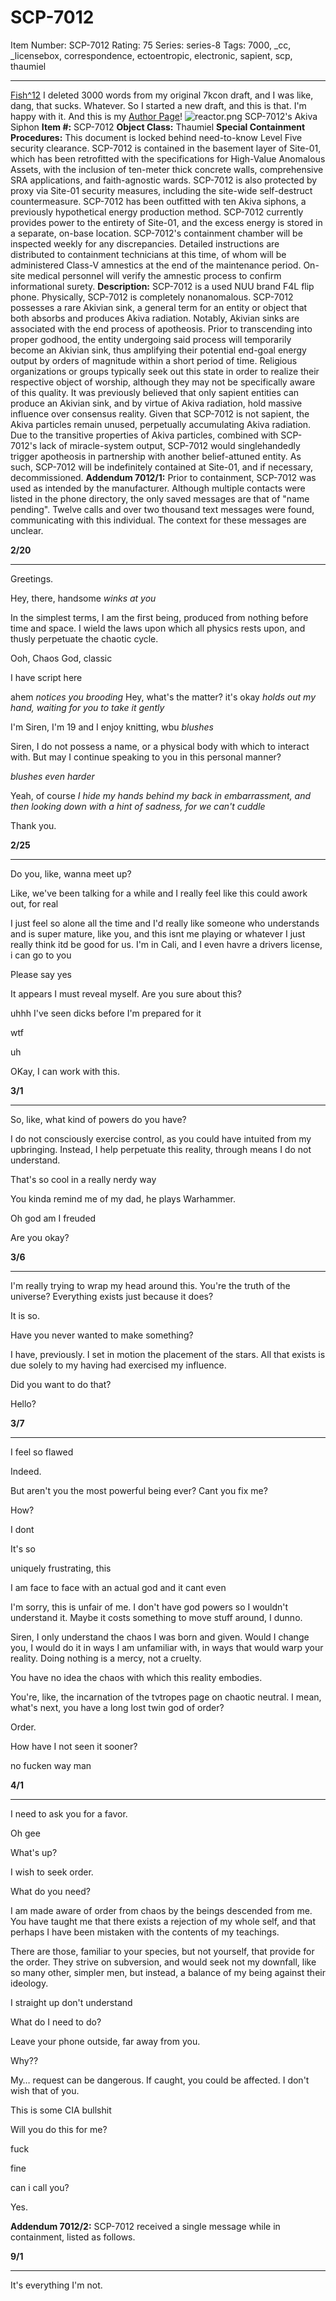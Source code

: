 # SCP-7012
Item Number: SCP-7012
Rating: 75
Series: series-8
Tags: 7000, _cc, _licensebox, correspondence, ectoentropic, electronic, sapient, scp, thaumiel

---

[Fish^12](javascript:;)
I deleted 3000 words from my original 7kcon draft, and I was like, dang, that sucks. Whatever. So I started a new draft, and this is that. I'm happy with it. And this is my [Author Page](https://scp-wiki.wikidot.com/hotfish|)!
![reactor.png](http://scp-wiki.wikidot.com/local--files/scp-7012/reactor.png)
SCP-7012's Akiva Siphon
**Item #:** SCP-7012
**Object Class:** Thaumiel
**Special Containment Procedures:** This document is locked behind need-to-know Level Five security clearance. SCP-7012 is contained in the basement layer of Site-01, which has been retrofitted with the specifications for High-Value Anomalous Assets, with the inclusion of ten-meter thick concrete walls, comprehensive SRA applications, and faith-agnostic wards. SCP-7012 is also protected by proxy via Site-01 security measures, including the site-wide self-destruct countermeasure.
SCP-7012 has been outfitted with ten Akiva siphons, a previously hypothetical energy production method. SCP-7012 currently provides power to the entirety of Site-01, and the excess energy is stored in a separate, on-base location.
SCP-7012's containment chamber will be inspected weekly for any discrepancies. Detailed instructions are distributed to containment technicians at this time, of whom will be administered Class-V amnestics at the end of the maintenance period. On-site medical personnel will verify the amnestic process to confirm informational surety.
**Description:** SCP-7012 is a used NUU brand F4L flip phone. Physically, SCP-7012 is completely nonanomalous.
SCP-7012 possesses a rare Akivian sink, a general term for an entity or object that both absorbs and produces Akiva radiation. Notably, Akivian sinks are associated with the end process of apotheosis. Prior to transcending into proper godhood, the entity undergoing said process will temporarily become an Akivian sink, thus amplifying their potential end-goal energy output by orders of magnitude within a short period of time. Religious organizations or groups typically seek out this state in order to realize their respective object of worship, although they may not be specifically aware of this quality.
It was previously believed that only sapient entities can produce an Akivian sink, and by virtue of Akiva radiation, hold massive influence over consensus reality. Given that SCP-7012 is not sapient, the Akiva particles remain unused, perpetually accumulating Akiva radiation.
Due to the transitive properties of Akiva particles, combined with SCP-7012's lack of miracle-system output, SCP-7012 would singlehandedly trigger apotheosis in partnership with another belief-attuned entity. As such, SCP-7012 will be indefinitely contained at Site-01, and if necessary, decommissioned.
**Addendum 7012/1:** Prior to containment, SCP-7012 was used as intended by the manufacturer. Although multiple contacts were listed in the phone directory, the only saved messages are that of "name pending". Twelve calls and over two thousand text messages were found, communicating with this individual. The context for these messages are unclear.  
  
  

**2/20**
* * *
Greetings.  
  
Hey, there, handsome *winks at you*  
  
In the simplest terms, I am the first being, produced from nothing before time and space. I wield the laws upon which all physics rests upon, and thusly perpetuate the chaotic cycle.  
  
  
  
  
Ooh, Chaos God, classic  
  
I have script here  
  
ahem *notices you brooding* Hey, what's the matter? it's okay *holds out my hand, waiting for you to take it gently*  
  
  
  
I'm Siren, I'm 19 and I enjoy knitting, wbu *blushes*  
  
  
Siren, I do not possess a name, or a physical body with which to interact with. But may I continue speaking to you in this personal manner?  
  
  
  
  
*blushes even harder*  
  
Yeah, of course *I hide my hands behind my back in embarrassment, and then looking down with a hint of sadness, for we can't cuddle*  
  
  
  
  
Thank you.  

  
  

**2/25**
* * *
Do you, like, wanna meet up?  
  
Like, we've been talking for a while and I really feel like this could awork out, for real  
  
  
I just feel so alone all the time and I'd really like someone who understands and is super mature, like you, and this isnt me playing or whatever I just really think itd be good for us. I'm in Cali, and I even havre a drivers license, i can go to you  
  
  
  
  
  
  
Please say yes  
  
  
It appears I must reveal myself. Are you sure about this?  
  
  
uhhh I've seen dicks before I'm prepared for it  
  
  
wtf  
  
uh  
  
OKay, I can work with this.  

  
  

**3/1**
* * *
So, like, what kind of powers do you have?  
  
I do not consciously exercise control, as you could have intuited from my upbringing. Instead, I help perpetuate this reality, through means I do not understand.  
  
  
  
  
That's so cool in a really nerdy way  
  
You kinda remind me of my dad, he plays Warhammer.  
  
  
Oh god am I freuded  
  
Are you okay?  

  
  

**3/6**
* * *
I'm really trying to wrap my head around this. You're the truth of the universe? Everything exists just because it does?  
  
  
  
It is so.  
  
Have you never wanted to make something?  
  
I have, previously. I set in motion the placement of the stars. All that exists is due solely to my having had exercised my influence.  
  
  
  
  
Did you want to do that?  
  
Hello?  

  
  

**3/7**
* * *
I feel so flawed  
  
Indeed.  
  
But aren't you the most powerful being ever? Cant you fix me?  
  
  
How?  
  
I dont  
  
It's so  
  
uniquely frustrating, this  
  
I am face to face with an actual god and it cant even  
  
  
I'm sorry, this is unfair of me. I don't have god powers so I wouldn't understand it. Maybe it costs something to move stuff around, I dunno.  
  
  
  
  
Siren, I only understand the chaos I was born and given. Would I change you, I would do it in ways I am unfamiliar with, in ways that would warp your reality. Doing nothing is a mercy, not a cruelty.  
  
  
  
  
  
You have no idea the chaos with which this reality embodies.  
  
  
You're, like, the incarnation of the tvtropes page on chaotic neutral. I mean, what's next, you have a long lost twin god of order?  
  
  
  
Order.  
  
How have I not seen it sooner?  
  
no fucken way man  

  
  

**4/1**
* * *
I need to ask you for a favor.  
  
Oh gee  
  
What's up?  
  
I wish to seek order.  
  
What do you need?  
  
I am made aware of order from chaos by the beings descended from me. You have taught me that there exists a rejection of my whole self, and that perhaps I have been mistaken with the contents of my teachings.  
  
  
  
  
  
There are those, familiar to your species, but not yourself, that provide for the order. They strive on subversion, and would seek not my downfall, like so many other, simpler men, but instead, a balance of my being against their ideology.  
  
  
  
  
  
  
I straight up don't understand  
  
What do I need to do?  
  
Leave your phone outside, far away from you.  
  
Why??  
  
My… request can be dangerous. If caught, you could be affected. I don't wish that of you.  
  
  
This is some CIA bullshit  
  
Will you do this for me?  
  
fuck  
  
fine  
  
can i call you?  
  
Yes.  

  
  
  
  
**Addendum 7012/2:** SCP-7012 received a single message while in containment, listed as follows.  
  
  

**9/1**
* * *
It's everything I'm not.  
